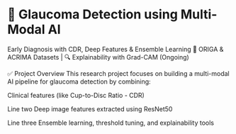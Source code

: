 # 🔬 Glaucoma Detection using Multi-Modal AI

Early Diagnosis with CDR, Deep Features & Ensemble Learning
🧠 ORIGA & ACRIMA Datasets | 🔍 Explainability with Grad-CAM (Ongoing)

✅ Project Overview
This research project focuses on building a multi-modal AI pipeline for glaucoma detection by combining:

Clinical features (like Cup-to-Disc Ratio - CDR)

Line two Deep image features extracted using ResNet50

Line three Ensemble learning, threshold tuning, and explainability tools

